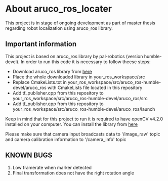 # About aruco_ros_locater
This project is in stage of ongoing development as part of master thesis regarding robot localization using aruco_ros library.

## Important information
This project is based on aruco_ros library by pal-robotics (version humble-devel). In order to run this code it is necessary to follow theese steps:
+ Download aruco_ros library from [here](https://github.com/pal-robotics/aruco_ros) 
+ Place the whole downloaded library in your_ros_workspace/src
+ Replace CmakeLists.txt in your_ros_workspace/src/aruco_ros-humble-devel/aruco_ros with CmakeLists file located in this repository
+ Add tf_publisher.cpp from this repository to your_ros_workspace/src/aruco_ros-humble-devel/aruco_ros/src
+ Add tf_publisher.cpp from this repository to your_ros_workspace/src/aruco_ros-humble-devel/aruco_ros/launch

Keep in mind that for this project to run it is required to have openCV v4.2.0 installed on your computer. You can install the library from [here](https://github.com/opencv/opencv/releases/tag/4.2.0)

Please make sure that camera input broadcasts data to '/image_raw' topic and camera calibration information to '/camera_info' topic

## KNOWN BUGS
1. Low framerate when marker detected
2. Final transformation does not have the right rotation angle
